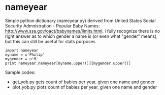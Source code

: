 nameyear
========

Simple python dictionary (nameyear.py) derived from United States Social Security Admnistration - Popular Baby Names: http://www.ssa.gov/oact/babynames/limits.html. I fully recognize there is no right answer as to which gender a name is (or even what "gender" means), but this can still be useful for stats purposes.

    import nameyear
    myname = u'Philip'
    mygender = u'M'
    print nameyear.nameyear[myname.upper()][mygender.upper()]
    
Sample codes:
+ get_yob.py gets count of babies per year, given one name and gender
+ plot_yob.py plots count of babies per year, given one name and gender
